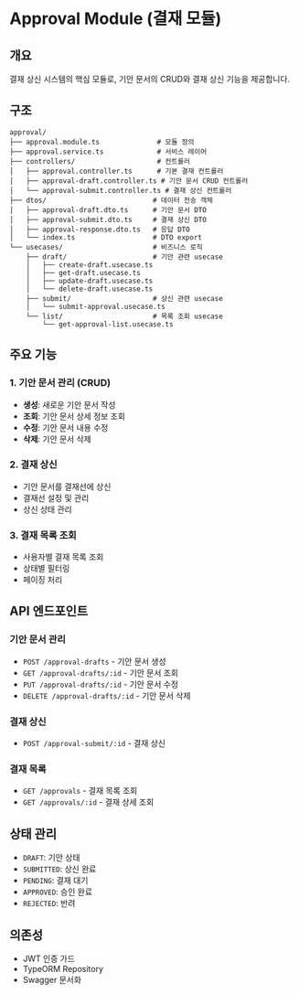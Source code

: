 # Approval Module (결재 모듈)

## 개요

결재 상신 시스템의 핵심 모듈로, 기안 문서의 CRUD와 결재 상신 기능을 제공합니다.

## 구조

```
approval/
├── approval.module.ts              # 모듈 정의
├── approval.service.ts             # 서비스 레이어
├── controllers/                    # 컨트롤러
│   ├── approval.controller.ts      # 기본 결재 컨트롤러
│   ├── approval-draft.controller.ts # 기안 문서 CRUD 컨트롤러
│   └── approval-submit.controller.ts # 결재 상신 컨트롤러
├── dtos/                          # 데이터 전송 객체
│   ├── approval-draft.dto.ts      # 기안 문서 DTO
│   ├── approval-submit.dto.ts     # 결재 상신 DTO
│   ├── approval-response.dto.ts   # 응답 DTO
│   └── index.ts                   # DTO export
└── usecases/                      # 비즈니스 로직
    ├── draft/                     # 기안 관련 usecase
    │   ├── create-draft.usecase.ts
    │   ├── get-draft.usecase.ts
    │   ├── update-draft.usecase.ts
    │   └── delete-draft.usecase.ts
    ├── submit/                    # 상신 관련 usecase
    │   └── submit-approval.usecase.ts
    └── list/                      # 목록 조회 usecase
        └── get-approval-list.usecase.ts
```

## 주요 기능

### 1. 기안 문서 관리 (CRUD)

- **생성**: 새로운 기안 문서 작성
- **조회**: 기안 문서 상세 정보 조회
- **수정**: 기안 문서 내용 수정
- **삭제**: 기안 문서 삭제

### 2. 결재 상신

- 기안 문서를 결재선에 상신
- 결재선 설정 및 관리
- 상신 상태 관리

### 3. 결재 목록 조회

- 사용자별 결재 목록 조회
- 상태별 필터링
- 페이징 처리

## API 엔드포인트

### 기안 문서 관리

- `POST /approval-drafts` - 기안 문서 생성
- `GET /approval-drafts/:id` - 기안 문서 조회
- `PUT /approval-drafts/:id` - 기안 문서 수정
- `DELETE /approval-drafts/:id` - 기안 문서 삭제

### 결재 상신

- `POST /approval-submit/:id` - 결재 상신

### 결재 목록

- `GET /approvals` - 결재 목록 조회
- `GET /approvals/:id` - 결재 상세 조회

## 상태 관리

- `DRAFT`: 기안 상태
- `SUBMITTED`: 상신 완료
- `PENDING`: 결재 대기
- `APPROVED`: 승인 완료
- `REJECTED`: 반려

## 의존성

- JWT 인증 가드
- TypeORM Repository
- Swagger 문서화

